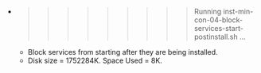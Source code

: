 * >>>>>>>>> Running inst-min-con-04-block-services-start-postinstall.sh ...
  * Block services from starting after they are being installed.
  * Disk size = 1752284K. Space Used = 8K.
